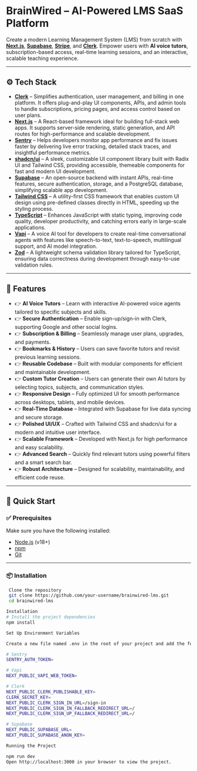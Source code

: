 #  BrainWired – AI-Powered LMS SaaS Platform

Create a modern Learning Management System (LMS) from scratch with **[Next.js](https://nextjs.org/)**, **[Supabase](https://supabase.com/)**, **[Stripe](https://stripe.com/)**, and **[Clerk](https://clerk.dev/)**. Empower users with **AI voice tutors**, subscription-based access, real-time learning sessions, and an interactive, scalable teaching experience.

---

## ⚙ Tech Stack

- **[Clerk](https://clerk.dev/)** – Simplifies authentication, user management, and billing in one platform. It offers plug-and-play UI components, APIs, and admin tools to handle subscriptions, pricing pages, and access control based on user plans.  
- **[Next.js](https://nextjs.org/)** – A React-based framework ideal for building full-stack web apps. It supports server-side rendering, static generation, and API routes for high-performance and scalable development.  
- **[Sentry](https://sentry.io/)** – Helps developers monitor app performance and fix issues faster by delivering live error tracking, detailed stack traces, and insightful performance metrics.  
- **[shadcn/ui](https://ui.shadcn.com/)** – A sleek, customizable UI component library built with Radix UI and Tailwind CSS, providing accessible, themeable components for fast and modern UI development.  
- **[Supabase](https://supabase.com/)** – An open-source backend with instant APIs, real-time features, secure authentication, storage, and a PostgreSQL database, simplifying scalable app development.  
- **[Tailwind CSS](https://tailwindcss.com/)** – A utility-first CSS framework that enables custom UI design using pre-defined classes directly in HTML, speeding up the styling process.  
- **[TypeScript](https://www.typescriptlang.org/)** – Enhances JavaScript with static typing, improving code quality, developer productivity, and catching errors early in large-scale applications.  
- **[Vapi](https://www.vapi.ai/)** – A voice AI tool for developers to create real-time conversational agents with features like speech-to-text, text-to-speech, multilingual support, and AI model integration.  
- **[Zod](https://zod.dev/)** – A lightweight schema validation library tailored for TypeScript, ensuring data correctness during development through easy-to-use validation rules.  

---

## 🔋 Features

- 👉 **AI Voice Tutors** – Learn with interactive AI-powered voice agents tailored to specific subjects and skills.  
- 👉 **Secure Authentication** – Enable sign-up/sign-in with Clerk, supporting Google and other social logins.  
- 👉 **Subscription & Billing** – Seamlessly manage user plans, upgrades, and payments.  
- 👉 **Bookmarks & History** – Users can save favorite tutors and revisit previous learning sessions.  
- 👉 **Reusable Codebase** – Built with modular components for efficient and maintainable development.  
- 👉 **Custom Tutor Creation** – Users can generate their own AI tutors by selecting topics, subjects, and communication styles.  
- 👉 **Responsive Design** – Fully optimized UI for smooth performance across desktops, tablets, and mobile devices.  
- 👉 **Real-Time Database** – Integrated with Supabase for live data syncing and secure storage.  
- 👉 **Polished UI/UX** – Crafted with Tailwind CSS and shadcn/ui for a modern and intuitive user interface.  
- 👉 **Scalable Framework** – Developed with Next.js for high performance and easy scalability.  
- 👉 **Advanced Search** – Quickly find relevant tutors using powerful filters and a smart search bar.  
- 👉 **Robust Architecture** – Designed for scalability, maintainability, and efficient code reuse.  

---

## 🚀 Quick Start

### ✅ Prerequisites

Make sure you have the following installed:

- [Node.js](https://nodejs.org/) (v18+)
- [npm](https://www.npmjs.com/)
- [Git](https://git-scm.com/)

---

### 📦 Installation

```bash
 Clone the repository
 git clone https://github.com/your-username/brainwired-lms.git
 cd brainwired-lms

Installation
# Install the project dependencies
npm install

Set Up Environment Variables

Create a new file named .env in the root of your project and add the following content:

# Sentry
SENTRY_AUTH_TOKEN=

# Vapi
NEXT_PUBLIC_VAPI_WEB_TOKEN=

# Clerk
NEXT_PUBLIC_CLERK_PUBLISHABLE_KEY=
CLERK_SECRET_KEY=
NEXT_PUBLIC_CLERK_SIGN_IN_URL=/sign-in
NEXT_PUBLIC_CLERK_SIGN_IN_FALLBACK_REDIRECT_URL=/
NEXT_PUBLIC_CLERK_SIGN_UP_FALLBACK_REDIRECT_URL=/

# Supabase
NEXT_PUBLIC_SUPABASE_URL=
NEXT_PUBLIC_SUPABASE_ANON_KEY=

Running the Project

npm run dev
Open http://localhost:3000 in your browser to view the project.





